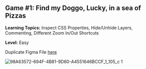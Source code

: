 ## Game #1: Find my Doggo, Lucky, in a sea of Pizzas

**Learning Topics:** Inspect CSS Properties, Hide/Unhide Layers, Commenting, Different Zoom In/Out Shortcuts

**Level:** Easy

Duplicate Figma File [here](https://www.figma.com/file/AEjq6DsryrJD0H2tOktcHl/Learning-Games?node-id=1%3A74)

![98A63572-694F-4B81-9D60-A4551646BCCF_1_105_c 1](https://user-images.githubusercontent.com/91729217/182590320-45f1e264-e56c-46d8-9994-6dd06022033d.png)
